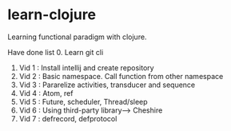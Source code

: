 # learn-clojure
Learning functional paradigm with clojure.

Have done list
0. Learn git cli
1. Vid 1 : Install intellij and create repository
2. Vid 2 : Basic namespace. Call function from other namespace
3. Vid 3 : Pararelize activities, transducer and sequence
4. Vid 4 : Atom, ref
5. Vid 5 : Future, scheduler, Thread/sleep
6. Vid 6 : Using third-party library--> Cheshire
7. Vid 7 : defrecord, defprotocol
